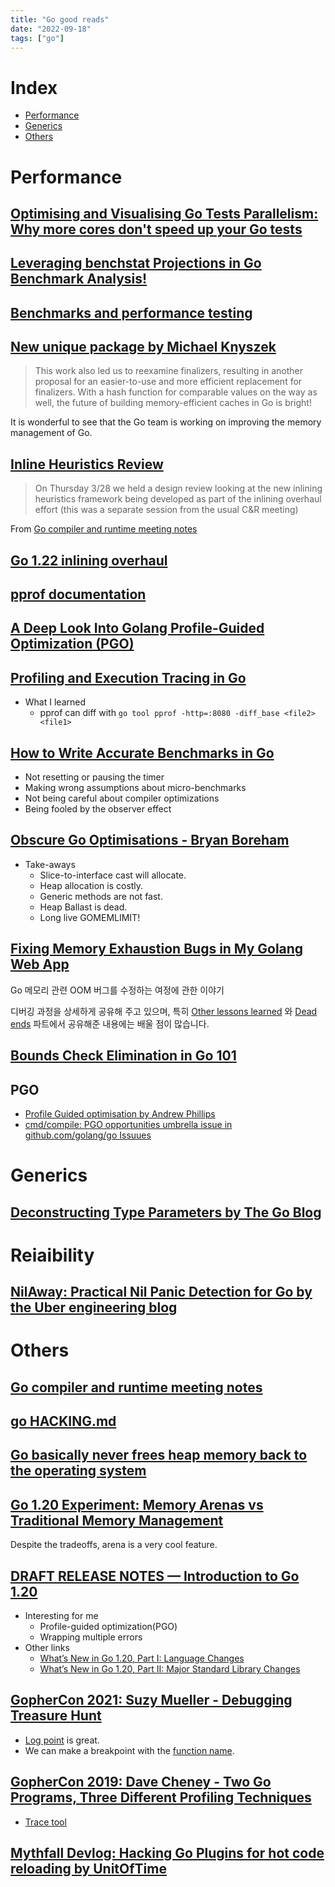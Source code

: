 ```yaml
---
title: "Go good reads"
date: "2022-09-18"
tags: ["go"]
---
```


# Index

- [Performance](#performance)
- [Generics](#generics)
- [Others](#others)

# Performance

## [Optimising and Visualising Go Tests Parallelism: Why more cores don't speed up your Go tests](https://threedots.tech/post/go-test-parallelism/)

## [Leveraging benchstat Projections in Go Benchmark Analysis!](https://www.bwplotka.dev/2024/go-microbenchmarks-benchstat/)

## [Benchmarks and performance testing](https://www.willem.dev/articles/benchmarks-performance-testing/)

## [New unique package by Michael Knyszek](https://go.dev/blog/unique)

> This work also led us to reexamine finalizers, resulting in another proposal for an easier-to-use and more efficient replacement for finalizers. With a hash function for comparable values on the way as well, the future of building memory-efficient caches in Go is bright!

It is wonderful to see that the Go team is working on improving the memory management of Go.

## [Inline Heuristics Review](https://docs.google.com/presentation/d/1Lf3WoRyCNicS1K3NCuVl_VnJFhvew_6nAQF_Wx--F54/edit?usp=sharing)

> On Thursday 3/28 we held a design review looking at the new inlining heuristics framework being developed as part of the inlining overhaul effort (this was a separate session from the usual C&R meeting)

From [Go compiler and runtime meeting notes](https://github.com/golang/go/issues/43930#issuecomment-2043535174)

## [Go 1.22 inlining overhaul](https://docs.google.com/document/d/1a6p7-nbk5PVyM1S2tmccFrrIuGzCyzclstBtaciHxVw)

## [pprof documentation](https://github.com/google/pprof/tree/main/doc)

## [A Deep Look Into Golang Profile-Guided Optimization (PGO)](https://theyahya.com/posts/go-pgo/)

## [Profiling and Execution Tracing in Go](https://teivah.medium.com/profiling-and-execution-tracing-in-go-a5e646970f5b)

- What I learned
	- pprof can diff with `go tool pprof -http=:8080 -diff_base <file2> <file1>`

## [How to Write Accurate Benchmarks in Go](https://teivah.medium.com/how-to-write-accurate-benchmarks-in-go-4266d7dd1a95)

- Not resetting or pausing the timer
- Making wrong assumptions about micro-benchmarks
- Not being careful about compiler optimizations
- Being fooled by the observer effect

## [Obscure Go Optimisations - Bryan Boreham](https://youtu.be/rRtihWOcaLI)

- Take-aways
	- Slice-to-interface cast will allocate.
	- Heap allocation is costly.
	- Generic methods are not fast.
	- Heap Ballast is dead.
	- Long live GOMEMLIMIT!

## [Fixing Memory Exhaustion Bugs in My Golang Web App](https://mtlynch.io/notes/picoshare-perf/)

Go 메모리 관련 OOM 버그를 수정하는 여정에 관한 이야기

디버깅 과정을 상세하게 공유해 주고 있으며,
특히 [Other lessons learned](https://mtlynch.io/notes/picoshare-perf/##other-lessons-learned) 와
[Dead ends](https://mtlynch.io/notes/picoshare-perf/##dead-ends) 파트에서 공유해준 내용에는 배울 점이 많습니다.

## [Bounds Check Elimination in Go 101](https://go101.org/article/bounds-check-elimination.html)

## PGO

- [Profile Guided optimisation by Andrew Phillips](https://andrewwphillips.github.io/blog/pgo.html)
- [cmd/compile: PGO opportunities umbrella issue in github.com/golang/go Issuues](https://github.com/golang/go/issues/62463)

# Generics

## [Deconstructing Type Parameters by The Go Blog](https://go.dev/blog/deconstructing-type-parameters)

# Reiaibility

## [NilAway: Practical Nil Panic Detection for Go by the Uber engineering blog](https://www.uber.com/en-NL/blog/nilaway-practical-nil-panic-detection-for-go/)

# Others

## [Go compiler and runtime meeting notes](https://github.com/golang/go/issues/43930)

## [go HACKING.md](https://github.com/golang/go/blob/master/src/runtime/HACKING.md)

## [Go basically never frees heap memory back to the operating system](https://utcc.utoronto.ca/~cks/space/blog/programming/GoNoMemoryFreeing)

## [Go 1.20 Experiment: Memory Arenas vs Traditional Memory Management](https://pyroscope.io/blog/go-1-20-memory-arenas/)

Despite the tradeoffs, arena is a very cool feature.

## [DRAFT RELEASE NOTES — Introduction to Go 1.20](https://tip.golang.org/doc/go1.20##introduction)

- Interesting for me
	- Profile-guided optimization(PGO)
	- Wrapping multiple errors
- Other links
	- [What’s New in Go 1.20, Part I: Language Changes
](https://blog.carlmjohnson.net/post/2023/golang-120-language-changes/)
	- [What’s New in Go 1.20, Part II: Major Standard Library Changes](https://blog.carlmjohnson.net/post/2023/golang-120-arenas-errors-responsecontroller/)

## [GopherCon 2021: Suzy Mueller - Debugging Treasure Hunt](https://youtu.be/ZPIPPRjwg7Q)

- [Log point](https://youtu.be/ZPIPPRjwg7Q?t=2001) is great.
- We can make a breakpoint with the [function name](https://youtu.be/ZPIPPRjwg7Q?t=2276).

## [GopherCon 2019: Dave Cheney - Two Go Programs, Three Different Profiling Techniques](https://youtu.be/nok0aYiGiYA)

- [Trace tool](https://youtu.be/nok0aYiGiYA?t=1485)

## [Mythfall Devlog: Hacking Go Plugins for hot code reloading by UnitOfTime](https://youtu.be/Hfnpupo6yBE)
